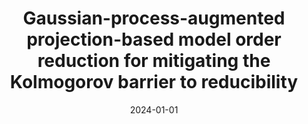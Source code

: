 ---
title: "Gaussian-process-augmented projection-based model order reduction for mitigating the Kolmogorov barrier to reducibility"
collection: publications
permalink: /publication/2024-gaussian
date: 2024-01-01
venue: 'In preparation'
citation: 'Hernández, C. G., Tezaur, R. and Farhat, C. 2024. &quot;Gaussian-process-augmented projection-based model order reduction for mitigating the 
Kolmogorov barrier to reducibility.&quot; <i>In preparation</i> In preparation'
---